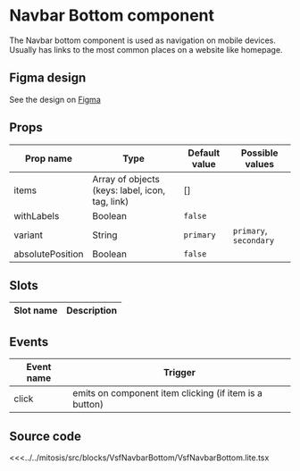 # Navbar Bottom component

The Navbar bottom component is used as navigation on mobile devices. Usually has links to the most common places on a website like homepage.

## Figma design

See the design on [Figma](https://www.figma.com/file/CWOkbpne0tDpSenT4ZEUTQ/%F0%9F%9B%A0-SFUI-2.0-%7C-Development?node-id=11378%3A17353)

## Props

| Prop name             | Type                                            | Default value | Possible values     |
|-----------------------|----------------------------|---------------    |----------------------------------|
| items                 | Array of objects (keys: label, icon, tag, link) | []             |                   |
| withLabels            | Boolean                    | `false`            |                                      |
| variant               | String                     | `primary`      | `primary`, `secondary`                |
| absolutePosition       | Boolean                    | `false`       |                                        |

## Slots

| Slot name |            Description            |
| --------- | :-------------------------------: |

## Events

| Event name |            Trigger             |
| ---------- | ----------------------------  |
| click      | emits on component item clicking (if item is a button)   |


## Source code

<<<../../mitosis/src/blocks/VsfNavbarBottom/VsfNavbarBottom.lite.tsx
